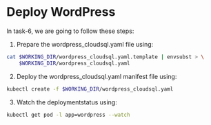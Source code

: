 # Deploy WordPress

In task-6, we are going to follow these steps:

1. Prepare the wordpress_cloudsql.yaml file using:
```bash
cat $WORKING_DIR/wordpress_cloudsql.yaml.template | envsubst > \
    $WORKING_DIR/wordpress_cloudsql.yaml
```
2. Deploy the wordpress_cloudsql.yaml manifest file using:
```bash
kubectl create -f $WORKING_DIR/wordpress_cloudsql.yaml
```
3. Watch the deploymentstatus using:
```bash
kubectl get pod -l app=wordpress --watch
```
